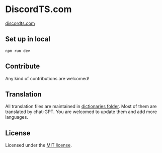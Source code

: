 # DiscordTS.com
[discordts.com](https://discordts.com)
## Set up in local
```
npm run dev
```

## Contribute
Any kind of contributions are welcomed!

## Translation

All translation files are maintained in [dictionaries folder](/dictionaries/). Most of them are translated by chat-GPT. You are welcomed to update them and add more languages.

## License

Licensed under the [MIT license](https://github.com/nextui-org/next-app-template/blob/main/LICENSE).
